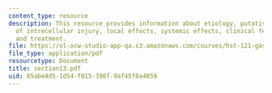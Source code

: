 ```yaml
---
content_type: resource
description: This resource provides information about etiology, putative mechehanism
  of intrecellular injury, local effects, systemic effects, clinical features, radiology,
  and treatment.
file: https://ol-ocw-studio-app-qa.s3.amazonaws.com/courses/hst-121-gastroenterology-fall-2005/85abe4d51d54f015396f9af45f8a4859_section13.pdf
file_type: application/pdf
resourcetype: Document
title: section13.pdf
uid: 85abe4d5-1d54-f015-396f-9af45f8a4859
---
```

